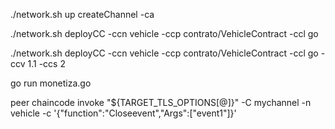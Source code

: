 ./network.sh up createChannel -ca

./network.sh deployCC -ccn vehicle -ccp contrato/VehicleContract -ccl go

./network.sh deployCC -ccn vehicle -ccp contrato/VehicleContract -ccl go -ccv 1.1 -ccs 2

go run monetiza.go 

peer chaincode invoke "${TARGET_TLS_OPTIONS[@]}" -C mychannel -n vehicle -c '{"function":"Closeevent","Args":["event1"]}'
